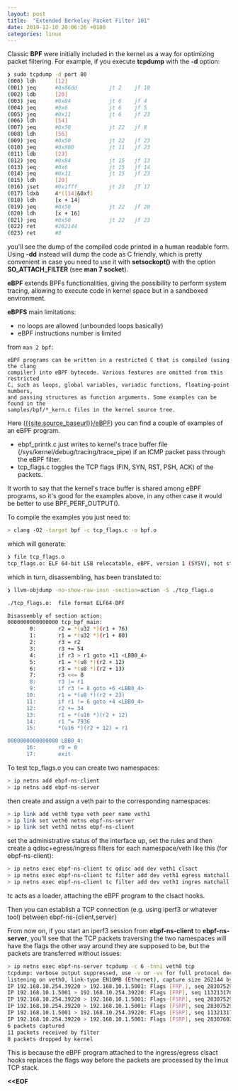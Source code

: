 ```yaml
---
layout: post
title:  "Extended Berkeley Packet Filter 101"
date: 2019-12-10 20:06:26 +0100
categories: linux
---
```

Classic **BPF** were initially included in the kernel as a way for optimizing packet filtering.
For example, if you execute **tcpdump** with the **-d** option:

```sh
❯ sudo tcpdump -d port 80        
(000) ldh      [12]
(001) jeq      #0x86dd          jt 2    jf 10
(002) ldb      [20]
(003) jeq      #0x84            jt 6    jf 4
(004) jeq      #0x6             jt 6    jf 5
(005) jeq      #0x11            jt 6    jf 23
(006) ldh      [54]
(007) jeq      #0x50            jt 22   jf 8
(008) ldh      [56]
(009) jeq      #0x50            jt 22   jf 23
(010) jeq      #0x800           jt 11   jf 23
(011) ldb      [23]
(012) jeq      #0x84            jt 15   jf 13
(013) jeq      #0x6             jt 15   jf 14
(014) jeq      #0x11            jt 15   jf 23
(015) ldh      [20]
(016) jset     #0x1fff          jt 23   jf 17
(017) ldxb     4*([14]&0xf)
(018) ldh      [x + 14]
(019) jeq      #0x50            jt 22   jf 20
(020) ldh      [x + 16]
(021) jeq      #0x50            jt 22   jf 23
(022) ret      #262144
(023) ret      #0
```

you'll see the dump of the compiled code printed in a human readable form.
Using **-dd** instead will dump the code as C friendly, which is pretty convenient in case you need to use it with **setsockopt()** with the option **SO_ATTACH_FILTER** (see **man 7 socket**).

**eBPF** extends BPFs functionalities, giving the possibility to perform system tracing, allowing to execute code in kernel space but in a sandboxed environment.

**eBPFS** main limitations:
- no loops are allowed (unbounded loops basically)
- eBPF instructions number is limited

from ```man 2 bpf```:

```
eBPF programs can be written in a restricted C that is compiled (using the clang
compiler) into eBPF bytecode. Various features are omitted from this restricted
C, such as loops, global variables, variadic functions, floating-point numbers,
and passing structures as function arguments. Some examples can be found in the
samples/bpf/*_kern.c files in the kernel source tree.
```

Here ([{{site.source_baseurl}}/eBPF]({{site.source_baseurl}}/eBPF)) you can find a couple of examples of an eBPF program.

- ebpf_printk.c just writes to kernel's trace buffer file (/sys/kernel/debug/tracing/trace_pipe) if an ICMP packet pass through the eBPF filter.
- tcp_flags.c toggles the TCP flags (FIN, SYN, RST, PSH, ACK) of the packets.

It worth to say that the kernel's trace buffer is shared among eBPF programs, so it's good for the examples above, in any other case it would be better to use BPF_PERF_OUTPUT().

To compile the examples you just need to:

```sh
> clang -O2 -target bpf -c tcp_flags.c -o bpf.o
```

which will generate:

```sh
❯ file tcp_flags.o
tcp_flags.o: ELF 64-bit LSB relocatable, eBPF, version 1 (SYSV), not stripped
```

which in turn, disassembling, has been translated to:

```sh
❯ llvm-objdump -no-show-raw-insn -section=action -S ./tcp_flags.o

./tcp_flags.o:  file format ELF64-BPF

Disassembly of section action:
0000000000000000 tcp_bpf_main:
       0:       r2 = *(u32 *)(r1 + 76)
       1:       r1 = *(u32 *)(r1 + 80)
       2:       r3 = r2
       3:       r3 += 54
       4:       if r3 > r1 goto +11 <LBB0_4>
       5:       r1 = *(u8 *)(r2 + 12)
       6:       r3 = *(u8 *)(r2 + 13)
       7:       r3 <<= 8
       8:       r3 |= r1
       9:       if r3 != 8 goto +6 <LBB0_4>
      10:       r1 = *(u8 *)(r2 + 23)
      11:       if r1 != 6 goto +4 <LBB0_4>
      12:       r2 += 34
      13:       r1 = *(u16 *)(r2 + 12)
      14:       r1 ^= 7936
      15:       *(u16 *)(r2 + 12) = r1

0000000000000080 LBB0_4:
      16:       r0 = 0
      17:       exit
```

To test tcp_flags.o you can create two namespaces:

```sh
> ip netns add ebpf-ns-client
> ip netns add ebpf-ns-server
```

then create and assign a veth pair to the corresponding namespaces:

```sh
> ip link add veth0 type veth peer name veth1
> ip link set veth0 netns ebpf-ns-server
> ip link set veth1 netns ebpf-ns-client
```

set the administrative status of the interface up, set the rules and then create a qdisc+egress/ingress filters for each namespace/veth like this (for ebpf-ns-client):

```sh
> ip netns exec ebpf-ns-client tc qdisc add dev veth1 clsact
> ip netns exec ebpf-ns-client tc filter add dev veth1 egress matchall action bpf object-file bpf.o sec action
> ip netns exec ebpf-ns-client tc filter add dev veth1 ingres matchall action bpf object-file bpf.o sec action
```

tc acts as a loader, attaching the eBPF program to the clsact hooks.

Then you can establish a TCP connection (e.g. using iperf3 or whatever tool) between ebpf-ns-{client,server}

From now on, if you start an iperf3 session from **ebpf-ns-client** to **ebpf-ns-server**, you'll see that the TCP packets traversing the two namespaces will have the flags the other way around they are supposed to be, but the packets are transferred without issues:

```sh
> ip netns exec ebpf-ns-server tcpdump -c 6 -tnni veth0 tcp
tcpdump: verbose output suppressed, use -v or -vv for full protocol decode
listening on veth0, link-type EN10MB (Ethernet), capture size 262144 bytes
IP 192.168.10.254.39220 > 192.168.10.1.5001: Flags [FRP.], seq 2830752969, ack 0, win 64240, options [mss 1460,sackOK,TS val 2612455419 ecr 0,nop,wscale 7], length 0
IP 192.168.10.1.5001 > 192.168.10.254.39220: Flags [FRP], seq 1132131708, win 65160, options [mss 1460,sackOK,TS val 3113876152 ecr 2612455419,nop,wscale 7], length 0
IP 192.168.10.254.39220 > 192.168.10.1.5001: Flags [FSRP], seq 2830752970, win 502, options [nop,nop,TS val 2612455419 ecr 3113876152], length 0
IP 192.168.10.254.39220 > 192.168.10.1.5001: Flags [FSRP], seq 2830752970:2830760210, win 502, options [nop,nop,TS val 2612455419 ecr 3113876152], length 7240
IP 192.168.10.1.5001 > 192.168.10.254.39220: Flags [FSRP], seq 1132131709, win 481, options [nop,nop,TS val 3113876152 ecr 2612455419], length 0
IP 192.168.10.254.39220 > 192.168.10.1.5001: Flags [FSRP], seq 2830760210:2830767450, win 502, options [nop,nop,TS val 2612455419 ecr 3113876152], length 7240
6 packets captured
11 packets received by filter
0 packets dropped by kernel
```

This is because the eBPF program attached to the ingress/egress clsact hooks replaces the flags way before the packets are processed by the linux TCP stack.

**<<EOF**
